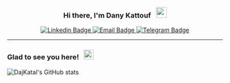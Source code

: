 <h3 align="center">Hi there, I'm Dany Kattouf &nbsp; <img src="https://media.giphy.com/media/hvRJCLFzcasrR4ia7z/giphy.gif" width="25px"></h3>

<div align="center">
<a href="https://linkedin.com/in/dany-kattouf" target="_self"> 
  <img src="https://img.shields.io/badge/-LinkedIn-0e76a8?style=flat-square&logo=Linkedin&logoColor=white" alt="Linkedin Badge" />
</a>
<a href="mailto:dajkatal@gmail.com" target="_self"> 
  <img src="https://img.shields.io/badge/-Email-EA4335?style=flat-square&logo=Gmail&logoColor=white" alt="Email Badge" />
</a>
<a href="https://t.me/danykattouf" target="_self"> 
  <img src="https://img.shields.io/badge/-Telegram-0088cc?style=flat-square&logo=Telegram&logoColor=white" alt="Telegram Badge" />
</a>
</div>
<hr>

<h3 float="left">
Glad to see you here! &nbsp;
<img src="https://visitor-badge-reloaded.herokuapp.com/badge?page_id=dajkatal&color=0D0C0D&style=for-the-badge&logo=Github" height="23px" />
</h3>


![DajKatal's GitHub stats](https://github-readme-stats.vercel.app/api?username=dajkatal&show_icons=true&hide_border=true&&count_private=true&include_all_commits=true&theme=dark)

<!--
**dajkatal/dajkatal** is a ✨ _special_ ✨ repository because its `README.md` (this file) appears on your GitHub profile.

Here are some ideas to get you started:

- 🔭 I’m currently working on ...
- 🌱 I’m currently learning ...
- 👯 I’m looking to collaborate on ...
- 🤔 I’m looking for help with ...
- 💬 Ask me about ...
- 📫 How to reach me: ...
- 😄 Pronouns: ...
- ⚡ Fun fact: ...
-->
